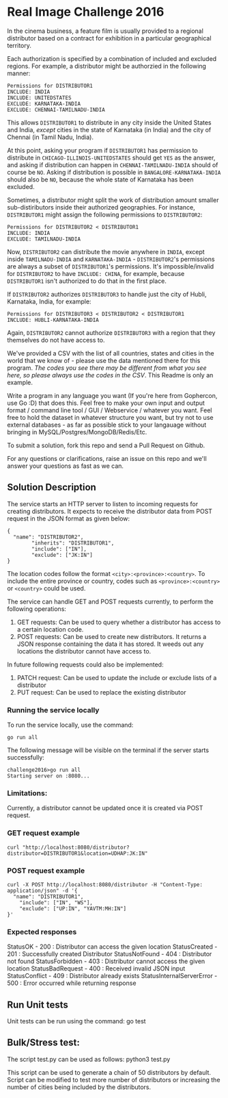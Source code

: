 # Real Image Challenge 2016

In the cinema business, a feature film is usually provided to a regional distributor based on a contract for exhibition in a particular geographical territory.

Each authorization is specified by a combination of included and excluded regions. For example, a distributor might be authorzied in the following manner:
```
Permissions for DISTRIBUTOR1
INCLUDE: INDIA
INCLUDE: UNITEDSTATES
EXCLUDE: KARNATAKA-INDIA
EXCLUDE: CHENNAI-TAMILNADU-INDIA
```
This allows `DISTRIBUTOR1` to distribute in any city inside the United States and India, *except* cities in the state of Karnataka (in India) and the city of Chennai (in Tamil Nadu, India).

At this point, asking your program if `DISTRIBUTOR1` has permission to distribute in `CHICAGO-ILLINOIS-UNITEDSTATES` should get `YES` as the answer, and asking if distribution can happen in `CHENNAI-TAMILNADU-INDIA` should of course be `NO`. Asking if distribution is possible in `BANGALORE-KARNATAKA-INDIA` should also be `NO`, because the whole state of Karnataka has been excluded.

Sometimes, a distributor might split the work of distribution amount smaller sub-distiributors inside their authorized geographies. For instance, `DISTRIBUTOR1` might assign the following permissions to `DISTRIBUTOR2`:

```
Permissions for DISTRIBUTOR2 < DISTRIBUTOR1
INCLUDE: INDIA
EXCLUDE: TAMILNADU-INDIA
```
Now, `DISTRIBUTOR2` can distribute the movie anywhere in `INDIA`, except inside `TAMILNADU-INDIA` and `KARNATAKA-INDIA` - `DISTRIBUTOR2`'s permissions are always a subset of `DISTRIBUTOR1`'s permissions. It's impossible/invalid for `DISTRIBUTOR2` to have `INCLUDE: CHINA`, for example, because `DISTRIBUTOR1` isn't authorized to do that in the first place. 

If `DISTRIBUTOR2` authorizes `DISTRIBUTOR3` to handle just the city of Hubli, Karnataka, India, for example:
```
Permissions for DISTRIBUTOR3 < DISTRIBUTOR2 < DISTRIBUTOR1
INCLUDE: HUBLI-KARNATAKA-INDIA
```
Again, `DISTRIBUTOR2` cannot authorize `DISTRIBUTOR3` with a region that they themselves do not have access to. 

We've provided a CSV with the list of all countries, states and cities in the world that we know of - please use the data mentioned there for this program. *The codes you see there may be different from what you see here, so please always use the codes in the CSV*. This Readme is only an example. 

Write a program in any language you want (If you're here from Gophercon, use Go :D) that does this. Feel free to make your own input and output format / command line tool / GUI / Webservice / whatever you want. Feel free to hold the dataset in whatever structure you want, but try not to use external databases - as far as possible stick to your langauage without bringing in MySQL/Postgres/MongoDB/Redis/Etc.

To submit a solution, fork this repo and send a Pull Request on Github. 

For any questions or clarifications, raise an issue on this repo and we'll answer your questions as fast as we can.

## Solution Description
The service starts an HTTP server to listen to incoming requests for creating distributors. It expects to receive the distributor data from POST request in the JSON format as given below:
```
{
  "name": "DISTRIBUTOR2",
        "inherits": "DISTRIBUTOR1",
        "include": ["IN"],
        "exclude": ["JK:IN"]
}
```
The location codes follow the format `<city>:<province>:<country>`. To include the entire province or country, codes such as `<province>:<country>` or `<country>` could be used.

The service can handle GET and POST requests currently, to perform the following operations:
1. GET requests: Can be used to query whether a distributor has access to a certain location code.
2. POST requests: Can be used to create new distributors. It returns a JSON response containing the data it has stored. It weeds out any locations the distributor cannot have access to.

In future following requests could also be implemented:
1. PATCH request: Can be used to update the include or exclude lists of a distributor
2. PUT request: Can be used to replace the existing distributor


### Running the service locally
To run the service locally, use the command:
```
go run all
```

The following message will be visible on the terminal if the server starts successfully:
```
challenge2016>go run all
Starting server on :8080...
```

### Limitations:
Currently, a distributor cannot be updated once it is created via POST request. 

### GET request example
```
curl "http://localhost:8080/distributor?distributor=DISTRIBUTOR1&location=UDHAP:JK:IN"
```

### POST request example
```
curl -X POST http://localhost:8080/distributor -H "Content-Type: application/json" -d '{
  "name": "DISTRIBUTOR1",
    "include": ["IN", "WS"],
    "exclude": ["UP:IN", "YAVTM:MH:IN"]
}'
```

### Expected responses
StatusOK - 200 : Distributor can access the given location
StatusCreated - 201 : Successfully created Distributor
StatusNotFound - 404 : Distributor not found
StatusForbidden - 403 :  Distributor cannot access the given location
StatusBadRequest - 400 : Received invalid JSON input
StatusConflict - 409 : Distributor already exists
StatusInternalServerError - 500 : Error occurred while returning response

## Run Unit tests

Unit tests can be run using the command:
go test

## Bulk/Stress test:

The script test.py can be used as follows:
python3 test.py

This script can be used to generate a chain of 50 distributors by default. Script can be modified to test more number of distributors or increasing the number of cities being included by the distributors.